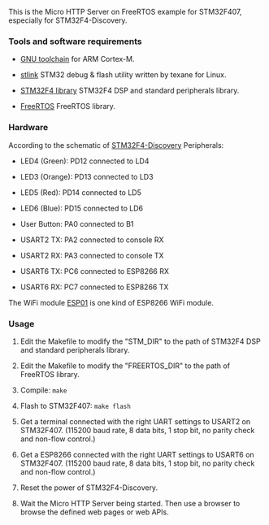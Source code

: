 This is the Micro HTTP Server on FreeRTOS example for STM32F407, especially for STM32F4-Discovery.

### Tools and software requirements ###

* [GNU toolchain](https://launchpad.net/gcc-arm-embedded)
  for ARM Cortex-M.

* [stlink](https://github.com/texane/stlink) STM32 debug & flash utility
 written by texane for Linux.

* [STM32F4 library](http://www.st.com/web/catalog/tools/FM147/CL1794/SC961/SS1743/PF257901) STM32F4 DSP and standard peripherals library.

* [FreeRTOS](http://www.freertos.org/a00104.html?1) FreeRTOS library.

### Hardware ###

According to the schematic of [STM32F4-Discovery](http://www.st.com/st-web-ui/static/active/en/resource/technical/document/user_manual/DM00039084.pdf) Peripherals:

* LED4 (Green): PD12 connected to LD4

* LED3 (Orange): PD13 connected to LD3

* LED5 (Red): PD14 connected to LD5

* LED6 (Blue): PD15 connected to LD6

* User Button: PA0 connected to B1

* USART2 TX: PA2 connected to console RX

* USART2 RX: PA3 connected to console TX

* USART6 TX: PC6 connected to ESP8266 RX

* USART6 RX: PC7 connected to ESP8266 TX

The WiFi module [ESP01](https://www.hackster.io/esp/products/esp8266-esp-01) is one kind of ESP8266 WiFi module.

### Usage ###

1. Edit the Makefile to modify the "STM\_DIR" to the path of STM32F4 DSP and
   standard peripherals library.

2. Edit the Makefile to modify the "FREERTOS\_DIR" to the path of FreeRTOS
   library.

3. Compile: ``` make ```

4. Flash to STM32F407: ``` make flash ```

5. Get a terminal connected with the right UART settings to USART2 on STM32F407. (115200 baud rate, 8 data bits, 1 stop bit, no parity check and non-flow control.)

6. Get a ESP8266 connected with the right UART settings to USART6 on STM32F407. (115200 baud rate, 8 data bits, 1 stop bit, no parity check and non-flow control.)

7. Reset the power of STM32F4-Discovery.

8. Wait the Micro HTTP Server being started. Then use a browser to browse the defined web pages or web APIs.
